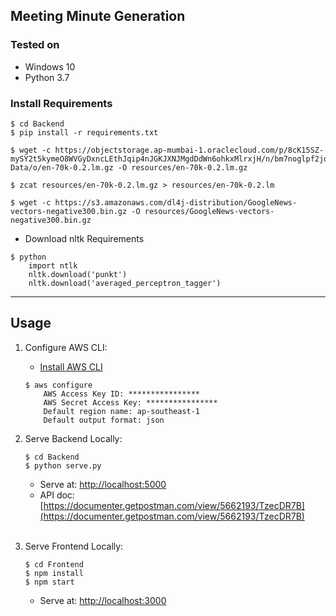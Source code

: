 ## Meeting Minute Generation

### Tested on

- Windows 10
- Python 3.7

### Install Requirements

```
$ cd Backend
$ pip install -r requirements.txt 

$ wget -c https://objectstorage.ap-mumbai-1.oraclecloud.com/p/8cK15SZ-mySY2t5kymeO8WVGyDxncLEthJqip4nJGKJXNJMgdDdWn6ohkxMlrxjH/n/bm7noglpf2jq/b/FYP-Data/o/en-70k-0.2.lm.gz -O resources/en-70k-0.2.lm.gz

$ zcat resources/en-70k-0.2.lm.gz > resources/en-70k-0.2.lm

$ wget -c https://s3.amazonaws.com/dl4j-distribution/GoogleNews-vectors-negative300.bin.gz -O resources/GoogleNews-vectors-negative300.bin.gz
```

- Download nltk Requirements
```
$ python
    import ntlk
    nltk.download('punkt')
    nltk.download('averaged_perceptron_tagger')
```
<hr/>

## Usage
  
1. Configure AWS CLI:

    * [Install AWS CLI](https://docs.aws.amazon.com/cli/latest/userguide/install-cliv1.html)

    ```
    $ aws configure
        AWS Access Key ID: ****************
        AWS Secret Access Key: ****************
        Default region name: ap-southeast-1
        Default output format: json
    ```

2. Serve Backend Locally:

    ```
    $ cd Backend
    $ python serve.py
    ```

    - Serve at: [http://localhost:5000](http://localhost:5000)
    - API doc: [https://documenter.getpostman.com/view/5662193/TzecDR7B](https://documenter.getpostman.com/view/5662193/TzecDR7B)

    <br/>

2. Serve Frontend Locally:

    ```
    $ cd Frontend
    $ npm install
    $ npm start
    ```

    - Serve at: [http://localhost:3000](http://localhost:3000)
